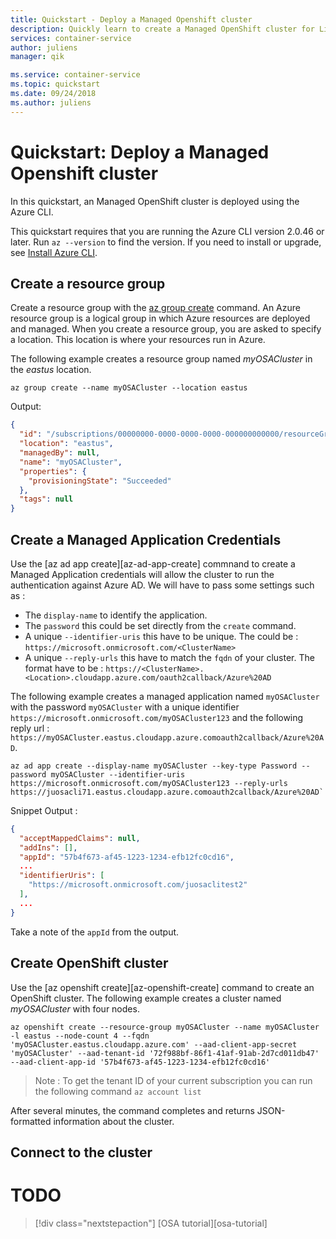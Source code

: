 ```yaml
---
title: Quickstart - Deploy a Managed Openshift cluster
description: Quickly learn to create a Managed OpenShift cluster for Linux containers with the Azure CLI.
services: container-service
author: juliens
manager: qik

ms.service: container-service
ms.topic: quickstart
ms.date: 09/24/2018
ms.author: juliens
---
```


# Quickstart: Deploy a Managed Openshift cluster

In this quickstart, an Managed OpenShift cluster is deployed using the Azure CLI.


This quickstart requires that you are running the Azure CLI version 2.0.46 or later. Run `az --version` to find the version. If you need to install or upgrade, see [Install Azure CLI][azure-cli-install].

## Create a resource group

Create a resource group with the [az group create][az-group-create] command. An Azure resource group is a logical group in which Azure resources are deployed and managed. When you create a resource group, you are asked to specify a location. This location is where your resources run in Azure.

The following example creates a resource group named *myOSACluster* in the *eastus* location.

```azurecli-interactive
az group create --name myOSACluster --location eastus
```

Output:

```json
{
  "id": "/subscriptions/00000000-0000-0000-0000-000000000000/resourceGroups/myOSACluster",
  "location": "eastus",
  "managedBy": null,
  "name": "myOSACluster",
  "properties": {
    "provisioningState": "Succeeded"
  },
  "tags": null
}
```

## Create a Managed Application Credentials

Use the [az ad app create][az-ad-app-create] commnand to create a Managed Application credentials will allow the cluster to run the authentication against Azure AD. We will have to pass some settings such as :
- The `display-name` to identify the application.
- The `password` this could be set directly from the `create` command.
- A unique `--identifier-uris` this have to be unique. The could be : `https://microsoft.onmicrosoft.com/<ClusterName>`
- A unique `--reply-urls` this have to match the `fqdn` of your cluster. The format have to be : `https://<ClusterName>.<Location>.cloudapp.azure.com/oauth2callback/Azure%20AD`

The following example creates a managed application named `myOSACluster` with the password `myOSACluster` with a unique identifier `https://microsoft.onmicrosoft.com/myOSACluster123` and the following reply url : `https://myOSACluster.eastus.cloudapp.azure.comoauth2callback/Azure%20AD`.

```azurecli-interactive
az ad app create --display-name myOSACluster --key-type Password --password myOSACluster --identifier-uris https://microsoft.onmicrosoft.com/myOSACluster123 --reply-urls https://juosacli71.eastus.cloudapp.azure.comoauth2callback/Azure%20AD`
```

Snippet Output :

```json
{
  "acceptMappedClaims": null,
  "addIns": [],
  "appId": "57b4f673-af45-1223-1234-efb12fc0cd16",
  ...
  "identifierUris": [
    "https://microsoft.onmicrosoft.com/juosaclitest2"
  ],
  ...
}
```

Take a note of the `appId` from the output.

## Create OpenShift cluster

Use the [az openshift create][az-openshift-create] command to create an OpenShift cluster. The following example creates a cluster named *myOSACluster* with four nodes.

```azurecli-interactive
az openshift create --resource-group myOSACluster --name myOSACluster -l eastus --node-count 4 --fqdn 'myOSACluster.eastus.cloudapp.azure.com' --aad-client-app-secret 'myOSACluster' --aad-tenant-id '72f988bf-86f1-41af-91ab-2d7cd011db47' --aad-client-app-id '57b4f673-af45-1223-1234-efb12fc0cd16'
```

> Note : To get the tenant ID of your current subscription you can run the following command `az account list`

After several minutes, the command completes and returns JSON-formatted information about the cluster.

## Connect to the cluster

# TODO

> [!div class="nextstepaction"]
> [OSA tutorial][osa-tutorial]

<!-- LINKS - external -->
[kubectl]: https://kubernetes.io/docs/user-guide/kubectl/

<!-- LINKS - internal -->
[az-group-create]: /cli/azure/group#az-group-create
[az-group-delete]: /cli/azure/group#az-group-delete
[azure-cli-install]: /cli/azure/install-azure-cli
[azure-portal]: https://portal.azure.com